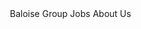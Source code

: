 <bal-navbar>
    <bal-navbar-brand>
        <bal-icon name="logo" inverted size="large"></bal-icon>
        <bal-text style="margin-left: 15px">Baloise Group</bal-text>
    </bal-navbar-brand>
    <bal-navbar-menu>
        <bal-navbar-menu-start>
            <a class="navbar-item"><bal-text>Jobs</bal-text></a>
            <a class="navbar-item"><bal-text>About Us</bal-text></a>
        </bal-navbar-menu-start>
    </bal-navbar-menu>
</bal-navbar>
